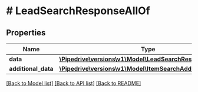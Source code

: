 # # LeadSearchResponseAllOf

## Properties

Name | Type | Description | Notes
------------ | ------------- | ------------- | -------------
**data** | [**\Pipedrive\versions\v1\Model\LeadSearchResponseAllOfData**](LeadSearchResponseAllOfData.md) |  |
**additional_data** | [**\Pipedrive\versions\v1\Model\ItemSearchAdditionalData**](ItemSearchAdditionalData.md) |  |

[[Back to Model list]](../../README.md#models) [[Back to API list]](../../README.md#endpoints) [[Back to README]](../../README.md)
